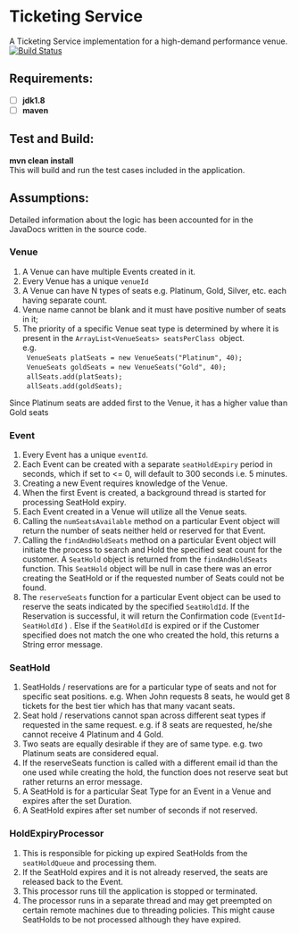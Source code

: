 

# Ticketing Service
A Ticketing Service implementation for a high-demand performance venue.
[![Build Status](https://travis-ci.org/Ameya05/ticketing-service.svg?branch=master)](https://travis-ci.org/Ameya05/ticketing-service)
## Requirements: 

 - [ ] **jdk1.8**
 - [ ] **maven**

## Test and Build: 
**mvn clean install**  
This will build and run the test cases included in the application.

## Assumptions:

Detailed information about the logic has been accounted for in the JavaDocs written in the source code.

### Venue
 1. A Venue can have multiple Events created in it. 
 2. Every Venue has a unique `venueId`
 3. A Venue can have N types of seats e.g. Platinum, Gold, Silver, etc. each having separate count.
 4. Venue name cannot be blank and it must have positive number of seats in it;
 5. The priority of a specific Venue seat type is determined by where it is present in the `ArrayList<VenueSeats> seatsPerClass `object.  
 e.g.  
  ` VenueSeats platSeats = new VenueSeats("Platinum", 40);`  
  ` VenueSeats goldSeats = new VenueSeats("Gold", 40);`    
  ` allSeats.add(platSeats);`  
  ` allSeats.add(goldSeats);`  

   Since Platinum seats are added first to the Venue, it has a higher value than Gold seats
### Event
1. Every Event has a unique `eventId`.
2. Each Event can be created with a separate `seatHoldExpiry` period in seconds, which if set to <= 0, will default to 300 seconds i.e. 5 minutes.
3. Creating a new Event requires knowledge of the Venue.
4. When the first Event is created, a background thread is started for processing SeatHold expiry.
5. Each Event created in a Venue will utilize all the Venue seats.
6. Calling the `numSeatsAvailable` method on a particular Event object will return the number of seats neither held or reserved for that Event.
7. Calling the `findAndHoldSeats` method on a particular Event object will initiate the process to search and Hold the specified seat count for the customer. A `SeatHold` object is returned from the `findAndHoldSeats` function. This `SeatHold` object will be null in case there was an error creating the SeatHold or if the requested number of Seats could not be found.
8. The `reserveSeats` function for a particular Event object can be used to reserve the seats indicated by the specified `SeatHoldId`. If the Reservation is successful, it will return the Confirmation code (`EventId`-`SeatHoldId` ) . Else if the `SeatHoldId` is expired or if the Customer specified does not match the one who created the hold, this returns a String error message.


### SeatHold
 1. SeatHolds / reservations are for a particular type of seats and not for specific seat positions. e.g. When John requests 8 seats, he would get 8 tickets for the best tier which has that many vacant seats.
 2. Seat hold / reservations cannot span across different seat types if requested in the same request. e.g. if 8 seats are requested, he/she cannot receive 4 Platinum and 4 Gold.
 3. Two seats are equally desirable if they are of same type. e.g. two Platinum seats are considered equal.
 4. If the reserveSeats function is called with a different email id than the one used while creating the hold, the function does not reserve seat but rather returns an error message.
 5. A SeatHold is for a particular Seat Type for an Event in a Venue and expires after the set Duration.
 6. A SeatHold expires after set number of seconds if not reserved. 
 
### HoldExpiryProcessor
1. This is responsible for picking up expired SeatHolds from the `seatHoldQueue` and processing them.
2. If the SeatHold expires and it is not already reserved, the seats are released back to the Event.
3. This processor runs till the application is stopped or terminated.
4. The processor runs in a separate thread and may get preempted on certain remote machines due to threading policies. This might cause SeatHolds to be not processed although they have expired.
